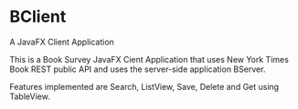 # BClient
A JavaFX Client Application

This is a Book Survey JavaFX Cient Application that uses New York Times Book REST public API and uses the server-side application BServer.

Features implemented are Search, ListView, Save, Delete and Get using TableView. 
